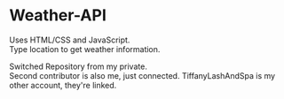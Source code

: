 # Weather-API
Uses HTML/CSS and JavaScript.<br>
Type location to get weather information.<br>

Switched Repository from my private.<br>
Second contributor is also me, just connected.
TiffanyLashAndSpa is my other account, they're linked.
